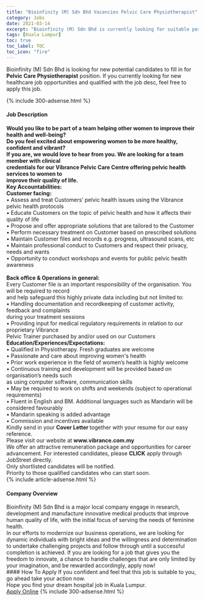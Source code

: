 ```yaml
---
title: "Bioinfinity (M) Sdn Bhd Vacancies Pelvic Care Physiotherapist" 
category: Jobs 
date: 2021-03-14 
excerpt: "Bioinfinity (M) Sdn Bhd is currently looking for suitable person to fill in the Pelvic Care Physiotherapist which positioned at Kuala Lumpur" 
tags: [Kuala Lumpur] 
toc: true 
toc_label: TOC 
toc_icon: "fire" 
--- 
```


<p>Bioinfinity (M) Sdn Bhd is looking for new potential candidates to fill in for <b>Pelvic Care Physiotherapist</b> position. If you currently looking for new healthcare job opportunities and qualified with the job desc, feel free to apply this job.
</p>{% include 300-adsense.html %} 
<div><div><h4>Job Description</h4></div><div><div><span><div><div><div><strong>Would you like to be part of a team helping other women to improve their health and well-being?<br>Do you feel excited about empowering women to be more healthy, confident and vibrant?<br>If you are, we would love to hear from you. We are looking for a team member with clinical<br>credentials for our Vibrance Pelvic Care Centre offering pelvic health services to women to<br>improve their quality of life.</strong></div><div><strong>Key Accountabilities:</strong><br><strong>Customer facing:</strong><br>&#8226; Assess and treat Customers&#8217; pelvic health issues using the Vibrance pelvic health protocols<br>&#8226; Educate Customers on the topic of pelvic health and how it affects their quality of life<br>&#8226; Propose and offer appropriate solutions that are tailored to the Customer<br>&#8226; Perform necessary treatment on Customer based on prescribed solutions<br>&#8226; Maintain Customer files and records e.g. progress, ultrasound scans, etc<br>&#8226; Maintain professional conduct to Customers and respect their privacy, needs and wants<br>&#8226; Opportunity to conduct workshops and events for public pelvic health awareness<br>&#160;</div><div><strong>Back office &amp; Operations in general:</strong><br>Every Customer file is an important responsibility of the organisation. You will be required to record<br>and help safeguard this highly private data including but not limited to:<br>&#8226; Handling documentation and recordkeeping of customer activity, feedback and complaints<br>during your treatment sessions<br>&#8226; Providing input for medical regulatory requirements in relation to our proprietary Vibrance<br>Pelvic Trainer purchased by and/or used on our Customers</div><div><strong>Education/Experiences/Expectations:</strong><br>&#8226; Qualified in Physiotherapy. Fresh graduates are welcome</div><div>&#8226; Passionate and care about improving women's health<br>&#8226; Prior work experience in the field of women&#8217;s health is highly welcome<br>&#8226; Continuous training and development will be provided based on organisation&#8217;s needs such<br>as using computer software, communication skills<br>&#8226; May be required to work on shifts and weekends (subject to operational requirements)<br>&#8226; Fluent in English and BM. Additional languages such as Mandarin will be considered favourably</div><div>&#8226; Mandarin speaking is added advantage</div><div>&#8226; Commission and incentives available</div><div>Kindly send in your <strong>Cover Letter </strong>together with your resume for our easy reference.</div></div><div><div>Please visit our website at <strong>www.vibrance.com.my</strong></div><div>We offer an attractive remuneration package and opportunities for career advancement. For interested candidates, please <strong>CLICK</strong> apply through JobStreet directly.</div><div>Only shortlisted candidates will be notified.<br>Priority to those qualified candidates who can start soon.</div></div></div></span></div></div></div> 
{% include article-adsense.html %} 
<div><div><h4>Company Overview</h4></div><div><div><span><div><div>
<div>
		Bioinfinity (M) Sdn Bhd is a major local company&#160;engage in research, development and manufacture innovative medical products that improve human quality of life, with the initial focus of serving the needs of feminine health.</div>
<div>
		In our efforts to modernize our business operations, we are looking for dynamic individuals with bright ideas and the willingness and determination to undertake challenging projects and follow through until a successful completion is achieved. If you are looking for a job that gives you the freedom to innovate, a chance to handle challenges that are only limited by your imagination, and be rewarded accordingly, apply now!</div>
</div></div></span></div></div></div> 
#### How To Apply 
If you confident and feel that this job is suitable to you, go ahead take your action now. <br/> 
Hope you find your dream hospital job in Kuala Lumpur. <br/> 
<a href="https://www.jobstreet.com.my/en/job/pelvic-care-physiotherapist-4503997?jobId=jobstreet-my-job-4503997" class="btn btn--warning" target="_blank" rel="nofollow noopenner">Apply Online</a> 
{% include 300-adsense.html %} 